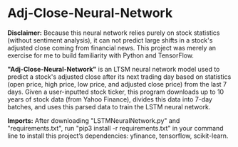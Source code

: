 # Adj-Close-Neural-Network
**Disclaimer:** Because this neural network relies purely on stock statistics (without sentiment analysis), it can not predict large shifts in a stock's adjusted close coming from financial news. This project was merely an exercise for me to build familiarity with Python and TensorFlow.

**"Adj-Close-Neural-Network"** is an LTSM neural network model used to predict a stock's adjusted close after its next trading day based on statistics (open price, high price, low price, and adjusted close price) from the last 7 days. Given a user-inputted stock ticker, this program downloads up to 10 years of stock data (from Yahoo Finance), divides this data into 7-day batches, and uses this parsed data to train the LSTM neural network.

**Imports:** After downloading "LSTMNeuralNetwork.py" and "requirements.txt", run "pip3 install -r requirements.txt" in your command line to install this project’s dependencies: yfinance, tensorflow, scikit-learn.

